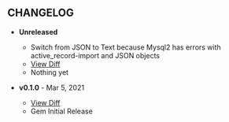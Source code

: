 CHANGELOG
---------

- **Unreleased**
  * Switch from JSON to Text because Mysql2 has errors with active_record-import and JSON objects
  * [View Diff](https://github.com/westonganger/active_snapshot/compare/v0.1.0...master)
  * Nothing yet
  
- **v0.1.0** - Mar 5, 2021
  * [View Diff](https://github.com/westonganger/active_snapshot/compare/edbbfd3...v0.1.0)
  * Gem Initial Release
